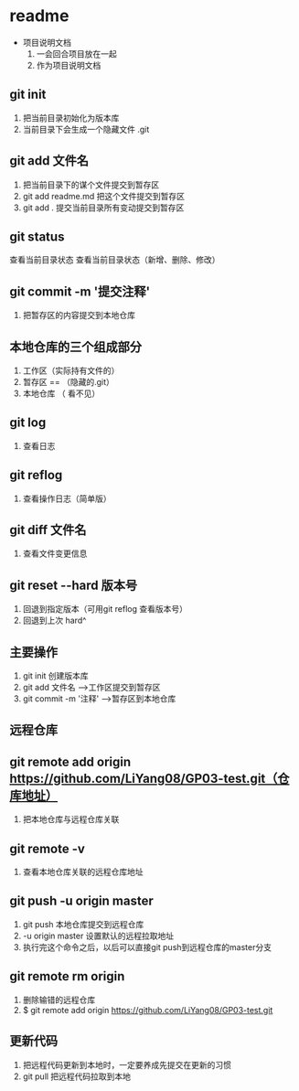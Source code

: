 # readme
+ 项目说明文档
    1. 一会回合项目放在一起
    2. 作为项目说明文档
    
## git init
1. 把当前目录初始化为版本库
2. 当前目录下会生成一个隐藏文件 .git

## git add 文件名
1. 把当前目录下的谋个文件提交到暂存区
2. git add readme.md 把这个文件提交到暂存区
3. git add . 提交当前目录所有变动提交到暂存区

## git status
查看当前目录状态
查看当前目录状态（新增、删除、修改）

## git commit -m '提交注释'
1. 把暂存区的内容提交到本地仓库

## 本地仓库的三个组成部分
1. 工作区（实际持有文件的）
2. 暂存区  == （隐藏的.git）
3. 本地仓库 （ 看不见）

## git log
1. 查看日志

## git reflog
1. 查看操作日志（简单版）

## git diff 文件名
1. 查看文件变更信息

## git reset --hard 版本号
1. 回退到指定版本（可用git reflog 查看版本号）
2. 回退到上次 hard^

## 主要操作
1. git init 创建版本库
2. git add 文件名  -->工作区提交到暂存区
3. git commit -m '注释' -->暂存区到本地仓库  

## 远程仓库

## git remote add origin https://github.com/LiYang08/GP03-test.git（仓库地址）
1. 把本地仓库与远程仓库关联

## git remote -v 
1. 查看本地仓库关联的远程仓库地址

## git push -u origin master
1. git push 本地仓库提交到远程仓库
2. -u origin master 设置默认的远程拉取地址
3. 执行完这个命令之后，以后可以直接git push到远程仓库的master分支

## git remote rm origin 
1. 删除输错的远程仓库
2. $ git remote add origin https://github.com/LiYang08/GP03-test.git

## 更新代码
1. 把远程代码更新到本地时，一定要养成先提交在更新的习惯
2. git pull 把远程代码拉取到本地
